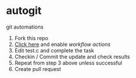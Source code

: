 # autogit
git automations

1. Fork this repo
2. [Click here](../../actions) and enable _workflow actions_
3. Edit test.c and complete the task
4. Checkin / Commit the update and check results
5. Repeat from step 3 above unless successful
6. Create pull request



